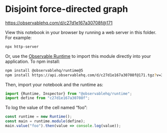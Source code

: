 # Disjoint force-directed graph

https://observablehq.com/d/c27d1e167a30708f@171

View this notebook in your browser by running a web server in this folder. For
example:

~~~sh
npx http-server
~~~

Or, use the [Observable Runtime](https://github.com/observablehq/runtime) to
import this module directly into your application. To npm install:

~~~sh
npm install @observablehq/runtime@5
npm install https://api.observablehq.com/d/c27d1e167a30708f@171.tgz?v=3
~~~

Then, import your notebook and the runtime as:

~~~js
import {Runtime, Inspector} from "@observablehq/runtime";
import define from "c27d1e167a30708f";
~~~

To log the value of the cell named “foo”:

~~~js
const runtime = new Runtime();
const main = runtime.module(define);
main.value("foo").then(value => console.log(value));
~~~
